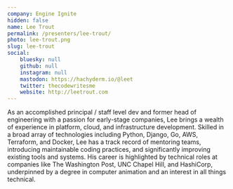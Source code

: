 ```yaml
---
company: Engine Ignite
hidden: false
name: Lee Trout
permalink: /presenters/lee-trout/
photo: lee-trout.png
slug: lee-trout
social:
    bluesky: null
    github: null
    instagram: null
    mastodon: https://hachyderm.io/@leet
    twitter: thecodewritesme
    website: http://leetrout.com
---
```


As an accomplished principal / staff level dev and former head of engineering with a passion for early-stage companies, Lee brings a wealth of experience in platform, cloud, and infrastructure development. Skilled in a broad array of technologies including Python, Django, Go, AWS, Terraform, and Docker, Lee has a track record of mentoring teams, introducing maintainable coding practices, and significantly improving existing tools and systems. His career is highlighted by technical roles at companies like The Washington Post, UNC Chapel Hill, and HashiCorp, underpinned by a degree in computer animation and an interest in all things technical.
